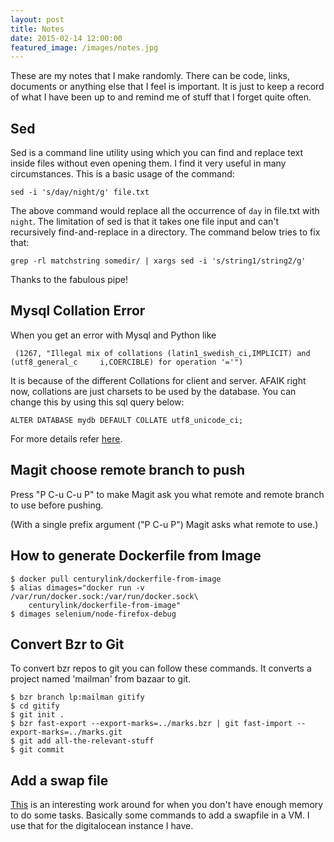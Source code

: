 ```yaml
---
layout: post
title: Notes
date: 2015-02-14 12:00:00
featured_image: /images/notes.jpg
---
```


These are my notes that I make randomly. There can be code, links, documents or
anything else that I feel is important. It is just to keep a record of what I
have been up to and remind me of stuff that I forget quite often.

## Sed

Sed is a command line utility using which you can find and
replace text inside files without even opening them. I find
it very useful in many circumstances. This is a basic usage
of the command:

    sed -i 's/day/night/g' file.txt

The above command would replace all the occurrence  of `day`
in file.txt with `night`. The limitation of sed is that it
takes one file input and can't recursively find-and-replace
in a directory. The command below tries to fix that:

    grep -rl matchstring somedir/ | xargs sed -i 's/string1/string2/g'

Thanks to the fabulous pipe!

## Mysql Collation Error

When you get an error with Mysql and Python like

	 (1267, "Illegal mix of collations (latin1_swedish_ci,IMPLICIT) and (utf8_general_c		i,COERCIBLE) for operation '='")



It is because of the different Collations for client and server. AFAIK right
now, collations are just charsets to be used by the database. You can change
this by using this sql query below:

	ALTER DATABASE mydb DEFAULT COLLATE utf8_unicode_ci;

For more details refer [here][1].


## Magit choose remote branch to push

Press "P C-u C-u P" to make Magit ask you what remote and remote branch to use before pushing.

(With a single prefix argument ("P C-u P") Magit asks what remote to use.)


## How to generate Dockerfile from Image

```
$ docker pull centurylink/dockerfile-from-image
$ alias dimages="docker run -v /var/run/docker.sock:/var/run/docker.sock\
    centurylink/dockerfile-from-image"
$ dimages selenium/node-firefox-debug
```

## Convert Bzr to Git

To convert bzr repos to git you can follow these commands. It converts  a
project named 'mailman' from bazaar to git.

```
$ bzr branch lp:mailman gitify
$ cd gitify
$ git init .
$ bzr fast-export --export-marks=../marks.bzr | git fast-import --export-marks=../marks.git
$ git add all-the-relevant-stuff
$ git commit
```

## Add a swap file

[This][2] is an interesting work around for when you don't have enough memory to
do some tasks. Basically some commands to add a swapfile in a VM. I use that for
the digitalocean instance I have.



[1]: http://stackoverflow.com/questions/3029321/troubleshooting-illegal-mix-of-collations-error-in-mysql
[2]: http://stackoverflow.com/questions/24455238/lxml-installation-error-ubuntu-14-04-internal-compiler-error

